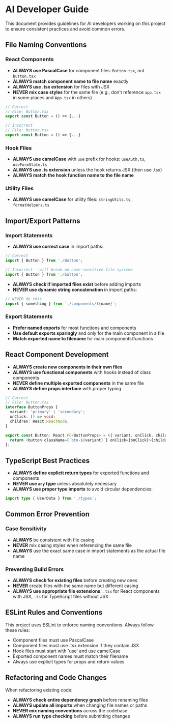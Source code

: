 
# AI Developer Guide

This document provides guidelines for AI developers working on this project to ensure consistent practices and avoid common errors.

## File Naming Conventions

### React Components

- **ALWAYS use PascalCase** for component files: `Button.tsx`, not `button.tsx`
- **ALWAYS match component name to file name** exactly
- **ALWAYS use .tsx extension** for files with JSX
- **NEVER mix case styles** for the same file (e.g., don't reference `app.tsx` in some places and `App.tsx` in others)

```typescript
// Correct
// File: Button.tsx
export const Button = () => {...}

// Incorrect 
// File: button.tsx
export const Button = () => {...}
```

### Hook Files

- **ALWAYS use camelCase** with `use` prefix for hooks: `useAuth.ts`, `useFormState.ts`
- **ALWAYS use .ts extension** unless the hook returns JSX (then use .tsx)
- **ALWAYS match the hook function name to the file name**

### Utility Files

- **ALWAYS use camelCase** for utility files: `stringUtils.ts`, `formatHelpers.ts`

## Import/Export Patterns

### Import Statements

- **ALWAYS use correct case** in import paths:
```typescript
// Correct
import { Button } from './Button';

// Incorrect - will break on case-sensitive file systems
import { Button } from './button';
```

- **ALWAYS check if imported files exist** before adding imports
- **NEVER use dynamic string concatenation** in import paths:
```typescript
// NEVER do this
import { something } from `./components/${name}`;
```

### Export Statements

- **Prefer named exports** for most functions and components
- **Use default exports sparingly** and only for the main component in a file
- **Match exported name to filename** for main components/functions

## React Component Development

- **ALWAYS create new components in their own files**
- **ALWAYS use functional components** with hooks instead of class components
- **NEVER define multiple exported components** in the same file
- **ALWAYS define props interface** with proper typing

```typescript
// Correct
// File: Button.tsx
interface ButtonProps {
  variant: 'primary' | 'secondary';
  onClick: () => void;
  children: React.ReactNode;
}

export const Button: React.FC<ButtonProps> = ({ variant, onClick, children }) => {
  return <button className={`btn-${variant}`} onClick={onClick}>{children}</button>;
};
```

## TypeScript Best Practices

- **ALWAYS define explicit return types** for exported functions and components
- **NEVER use `any` type** unless absolutely necessary
- **ALWAYS use proper type imports** to avoid circular dependencies:
```typescript
import type { UserData } from './types';
```

## Common Error Prevention

### Case Sensitivity

- **ALWAYS** be consistent with file casing
- **NEVER** mix casing styles when referencing the same file
- **ALWAYS** use the exact same case in import statements as the actual file name

### Preventing Build Errors

- **ALWAYS check for existing files** before creating new ones
- **NEVER** create files with the same name but different casing
- **ALWAYS use appropriate file extensions**: `.tsx` for React components with JSX, `.ts` for TypeScript files without JSX

## ESLint Rules and Conventions

This project uses ESLint to enforce naming conventions. Always follow these rules:

- Component files must use PascalCase
- Component files must use .tsx extension if they contain JSX
- Hook files must start with 'use' and use camelCase
- Exported component names must match their filename
- Always use explicit types for props and return values

## Refactoring and Code Changes

When refactoring existing code:

- **ALWAYS check entire dependency graph** before renaming files
- **ALWAYS update all imports** when changing file names or paths
- **NEVER mix naming conventions** across the codebase
- **ALWAYS run type checking** before submitting changes
